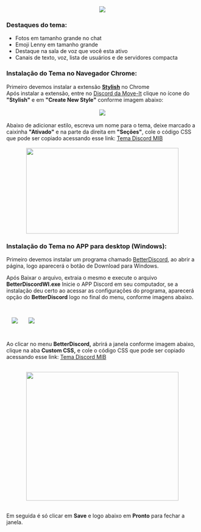 <div class="separator" style="clear: both; text-align: center;">
<a href="https://2.bp.blogspot.com/-GvTTYbfmeCk/WKnhtm7OdQI/AAAAAAAAFVU/lgtK8RIm6Gc_Maz1lONxCCc-VZ1TQWCoACLcB/s1600/tema%2Bdiscord.jpg" imageanchor="1" style="margin-left: 1em; margin-right: 1em;"><img border="0" src="https://2.bp.blogspot.com/-GvTTYbfmeCk/WKnhtm7OdQI/AAAAAAAAFVU/lgtK8RIm6Gc_Maz1lONxCCc-VZ1TQWCoACLcB/s880/tema%2Bdiscord.jpg" /></a></div>


<h3>
Destaques do tema:</h3>


<ul>
<li>Fotos em tamanho grande no chat</li>
<li>Emoji Lenny em tamanho grande</li>
<li>Destaque na sala de voz que você esta ativo</li>
<li>Canais de texto, voz, lista de usuários e de servidores compacta</li>
</ul>
<div>

</div>
<h3>
Instalação do Tema no Navegador Chrome:</h3>
<div>
Primeiro devemos instalar a extensão <a href="https://chrome.google.com/webstore/detail/stylish-custom-themes-for/fjnbnpbmkenffdnngjfgmeleoegfcffe?hl=pt-BR" target="_blank"><b>Stylish</b></a> no Chrome</div>
<div>

</div>
<div>
Após instalar a extensão, entre no <a href="https://discord.me/move-it" target="_blank">Discord da Move-It</a> clique no ícone do <b>"Stylish"</b> e em <b>"Create New Style"</b> conforme imagem abaixo:</div>

<br/>

<div class="separator" style="clear: both; text-align: center;">
<a href="https://2.bp.blogspot.com/-mB286ptRTpg/WKnn3_rRyFI/AAAAAAAAFVs/3XgEeVxfHmQEiC5HbFkvTNBjlUDz5ITPQCLcB/s1600/1.jpg" imageanchor="1" style="margin-left: 1em; margin-right: 1em;"><img border="0" src="https://2.bp.blogspot.com/-mB286ptRTpg/WKnn3_rRyFI/AAAAAAAAFVs/3XgEeVxfHmQEiC5HbFkvTNBjlUDz5ITPQCLcB/s1600/1.jpg" /></a></div>

<br/>

<div>
Abaixo de adicionar estilo, escreva um nome para o tema, deixe marcado a caixinha <b>"Ativado"</b> e na parte da direita em <b>"Seções"</b>, cole o código CSS que pode ser copiado acessando esse link: <a href="https://rawgit.com/Shadow-Slayer/Discord/master/MIB.css" target="_blank">Tema Discord MIB</a></div>

<br/>

<div class="separator" style="clear: both; text-align: center;">
<a href="https://1.bp.blogspot.com/-LIM-yG_5d0Q/WKnn6pbMnnI/AAAAAAAAFVw/0wbuudkH8JYZM7JvQ4jGEVSEUXGcmuTWwCLcB/s1600/2.jpg" imageanchor="1" style="margin-left: 1em; margin-right: 1em;"><img border="0" height="225" src="https://1.bp.blogspot.com/-LIM-yG_5d0Q/WKnn6pbMnnI/AAAAAAAAFVw/0wbuudkH8JYZM7JvQ4jGEVSEUXGcmuTWwCLcB/s400/2.jpg" width="400" /></a></div>



<h3>
Instalação do Tema no APP para desktop (Windows):</h3>
<div>
Primeiro devemos instalar um programa chamado <a href="https://betterdiscord.net/home/" target="_blank">BetterDiscord</a>, ao abrir a página, logo aparecerá o botão de Download para Windows.

Após Baixar o arquivo, extraia o mesmo e execute o arquivo <b>BetterDiscordWI.exe</b>
<b>
</b> Inicie o APP Discord em seu computador, se a instalação deu certo ao acessar as configurações do programa, aparecerá opção do <b>BetterDiscord</b> logo no final do menu, conforme imagens abaixo.

<br/>

<a href="https://1.bp.blogspot.com/-j0SM7qIFAgU/WKnvO--XaDI/AAAAAAAAFWU/W31sMv-2C7sjW1cv7sADE_fpUKJb96oUwCLcB/s1600/config.jpg" imageanchor="1" style="margin-left: 1em; margin-right: 1em;"><img border="0" src="https://1.bp.blogspot.com/-j0SM7qIFAgU/WKnvO--XaDI/AAAAAAAAFWU/W31sMv-2C7sjW1cv7sADE_fpUKJb96oUwCLcB/s1600/config.jpg" /></a><a href="https://3.bp.blogspot.com/-lL_N1-yaAw0/WKnvO7C3ACI/AAAAAAAAFWQ/0BqjtyygPnow5sGr-TqsxuRzEqxi0K35gCLcB/s1600/aa.jpg" imageanchor="1" style="margin-left: 1em; margin-right: 1em;"><img border="0" src="https://3.bp.blogspot.com/-lL_N1-yaAw0/WKnvO7C3ACI/AAAAAAAAFWQ/0BqjtyygPnow5sGr-TqsxuRzEqxi0K35gCLcB/s1600/aa.jpg" /></a>

<br/>

Ao clicar no menu <b>BetterDiscord,</b> abrirá a janela conforme imagem abaixo, clique na aba <b>Custom CSS,</b>&nbsp;e cole o código CSS que pode ser copiado acessando esse link: <a href="https://rawgit.com/Shadow-Slayer/Discord/master/MIB.css" target="_blank">Tema Discord MIB</a>

<br/>

<div class="separator" style="clear: both; text-align: center;">
<a href="https://4.bp.blogspot.com/-Kn1-cJiv_84/WKnwR8ho7OI/AAAAAAAAFWc/WIdXN81GHxQh9EBDB1XgI4dOg3yBqYvbgCLcB/s1600/css.jpg" imageanchor="1" style="margin-left: 1em; margin-right: 1em;"><img border="0" height="338" src="https://4.bp.blogspot.com/-Kn1-cJiv_84/WKnwR8ho7OI/AAAAAAAAFWc/WIdXN81GHxQh9EBDB1XgI4dOg3yBqYvbgCLcB/s400/css.jpg" width="400" /></a></div>

<br/>

Em seguida é só clicar em <b>Save</b> e logo abaixo em <b>Pronto</b> para fechar a janela.
</div>
